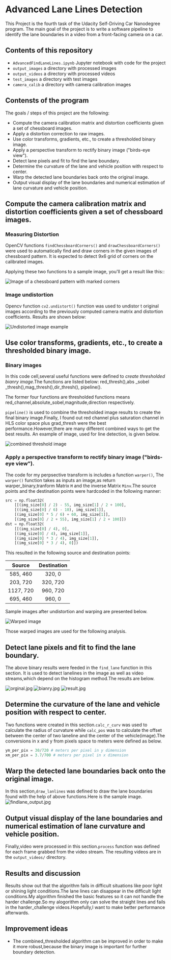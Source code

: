 # Advanced Lane Lines Detection
This Project is the fourth task of the Udacity Self-Driving Car Nanodegree program. The main goal of the project is to write a  software pipeline to identify the lane boundaries in a video from a front-facing camera on a car.

## Contents of this repository

- `AdvancedFindLaneLines.ipynb` Jupyter notebook with code for the project
- `output_images` a directory with processed images
- `output_videos` a directory with processed videos
- `test_images` a directory with test images
- `camera_calib` a directory with camera calibration images


## Contensts of the program

The goals / steps of this project are the following:

* Compute the camera calibration matrix and distortion coefficients given a set of chessboard images.
* Apply a distortion correction to raw images.
* Use color transforms, gradients, etc., to create a thresholded binary image.
* Apply a perspective transform to rectify binary image ("birds-eye view").
* Detect lane pixels and fit to find the lane boundary.
* Determine the curvature of the lane and vehicle position with respect to center.
* Warp the detected lane boundaries back onto the original image.
* Output visual display of the lane boundaries and numerical estimation of lane curvature and vehicle position.



## Compute the camera calibration matrix and distortion coefficients given a set of chessboard images.

### Measuring Distortion

OpenCV functions `findChessboardCorners()` and `drawChessboardCorners()` were used to automatically find and draw corners in the given images of chessboard pattern. It is expected to detect 9x6 grid of corners on the calibrated images.

Applying these two functions to a sample image, you'll get a result like this::

![Image of a chessboard pattern with marked corners](output_images/find_corners.jpg)


### Image undistortion
Opencv function `cv2.undistort()` function was used to undistor t original images according to the  previously computed camera matrix and distortion coefficients. Results are shown below:


![Undistorted image example](output_images/undistort_output.jpg)

## Use color transforms, gradients, etc., to create a thresholded binary image.

### Binary images

In this code cell,several useful functions were defined to *create thresholded bianry image*.The functions are listed below:
red_thresh(),abs _sobel _thresh(),mag_thresh(),dir_thresh(),
pipeline().

The former four functions are thresholded functions means red_channel,absolute_sobel,magnitude,direction respectively. 

`pipeline()` is used to combine the thresholded image results to create the final binary image.Finally, I found out red channel plus saturation channel in HLS color space plus grad_thresh were the best performance.However,there are many 
different combined ways to get the best results. An example of image, used for line detection, is given below.

![combined threshold image](output_images/combined_output.jpg)

### Apply a perspective transform to rectify binary image ("birds-eye view").

The code for my perpsective transform is includes a function `warper()`, The `warper()` function takes as inputs an image,as
return warper_binary,tranform Matrix `M` and the inverse Matrix `Minv`.The source points and the destination points were hardcoded in the following manner: 

```Python
src = np.float32(
	[[(img_size[0] / 2) - 55, img_size[1] / 2 + 100],
	[((img_size[0] / 6) - 10), img_size[1]],
	[(img_size[0] * 5 / 6) + 60, img_size[1]],
	[(img_size[0] / 2 + 55), img_size[1] / 2 + 100]])
dst = np.float32(
	[[(img_size[0] / 4), 0],
	[(img_size[0] / 4), img_size[1]],
	[(img_size[0] * 3 / 4), img_size[1]],
	[(img_size[0] * 3 / 4), 0]])
```

This resulted in the following source and destination points:

| Source        | Destination   | 
|:-------------:|:-------------:| 
| 585, 460      | 320, 0        | 
| 203, 720      | 320, 720      |
| 1127, 720     | 960, 720      |
| 695, 460      | 960, 0        |

Sample images after undistortion and warping are presented below.

![Warped image](output_images/warped_output.jpg)

Those warped images are used for the following analysis. 

## Detect lane pixels and fit to find the lane boundary.

The above binary results were feeded in the `find_lane` function in this section. It is used to detect lanelines in the image as well as video streams,which depend on the histogram method.The results are below.

![orginal.jpg](output_images/find_lanelines1.jpg)
![bianry.jpg](output_images/find_lanelines2.jpg)
![result.jpg](output_images/find_lanelines3.jpg)

## Determine the curvature of the lane and vehicle position with respect to center.

Two functions were created in this section.`calc_r_curv` was used to calculate the radius of curvature while `calc_pos` was
to calculate the offset between the center of two laneline and 
the center of the vehicle(image).The conversions in x and y from pixels space to meters were defined as below.
```python
ym_per_pix = 30/720 # meters per pixel in y dimension
xm_per_pix = 3.7/700 # meters per pixel in x dimension
```

## Warp the detected lane boundaries back onto the original image.
 
In this section,`draw_lanlines` was defined to draw the lane
boundaries found with the help of above functions.Here is the
sample image.
![findlane_output.jpg](output_images/findlanes_output.jpg)

## Output visual display of the lane boundaries and numerical estimation of lane curvature and vehicle position.

Finally,video were processed in this section.`process` function
was defined for each frame grabbed from the video stream. The 
resulting videos are in the `output_videos/` directory.

## Results and discussion

   Results show out that the algorithm fails in difficult 
situations like poor light or shining light conditions.The lane lines can disappear in the difficult light conditions.My algorithm finished the basic features so it can not handle the harder challenge.So my alogorithm only can solve the straight lines and fails in the harder_challenge videos.Hopefully,I want to make better performance afterwards.


## Improvement ideas
- The combined_thresholded algorithm can be improved in order to make it more robust,because the binary image is important 
for further boundary detection.
 
